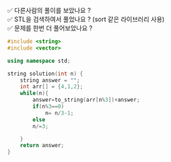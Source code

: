 ✅ 다른사람의 풀이를 보았나요 ? </br>
✅ STL을 검색하여서 풀었나요 ? (sort 같은 라이브러리 사용) </br>
✅ 문제를 한번 더 풀어보았나요 ? </br>

```c++
#include <string>
#include <vector>

using namespace std;

string solution(int n) {
    string answer = "";
    int arr[] = {4,1,2};
    while(n){
        answer=to_string(arr[n%3])+answer;
        if(n%3==0)
            n= n/3-1;
        else
        n/=3;

    }
    return answer;
}
```
